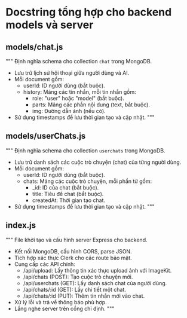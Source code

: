 # Docstring tổng hợp cho backend models và server

## models/chat.js

"""
Định nghĩa schema cho collection `chat` trong MongoDB.
- Lưu trữ lịch sử hội thoại giữa người dùng và AI.
- Mỗi document gồm:
    - userId: ID người dùng (bắt buộc).
    - history: Mảng các tin nhắn, mỗi tin nhắn gồm:
        - role: "user" hoặc "model" (bắt buộc).
        - parts: Mảng các phần nội dung (text, bắt buộc).
        - img: Đường dẫn ảnh (nếu có).
- Sử dụng timestamps để lưu thời gian tạo và cập nhật.
"""

## models/userChats.js

"""
Định nghĩa schema cho collection `userchats` trong MongoDB.
- Lưu trữ danh sách các cuộc trò chuyện (chat) của từng người dùng.
- Mỗi document gồm:
    - userId: ID người dùng (bắt buộc).
    - chats: Mảng các cuộc trò chuyện, mỗi phần tử gồm:
        - _id: ID của chat (bắt buộc).
        - title: Tiêu đề chat (bắt buộc).
        - createdAt: Thời gian tạo chat.
- Sử dụng timestamps để lưu thời gian tạo và cập nhật.
"""

## index.js

"""
File khởi tạo và cấu hình server Express cho backend.
- Kết nối MongoDB, cấu hình CORS, parse JSON.
- Tích hợp xác thực Clerk cho các route bảo mật.
- Cung cấp các API chính:
    - /api/upload: Lấy thông tin xác thực upload ảnh với ImageKit.
    - /api/chats (POST): Tạo cuộc trò chuyện mới.
    - /api/userchats (GET): Lấy danh sách chat của người dùng.
    - /api/chats/:id (GET): Lấy chi tiết một chat.
    - /api/chats/:id (PUT): Thêm tin nhắn mới vào chat.
- Xử lý lỗi và trả về thông báo phù hợp.
- Lắng nghe server trên cổng chỉ định.
"""